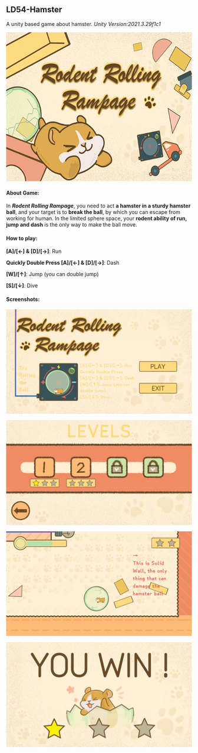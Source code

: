 ## LD54-Hamster
A unity based game about hamster.
*Unity Version:2021.3.29f1c1*

*![Title640x512](Imgs/Title640x512.png)*



#### About Game:

In ***Rodent Rolling Rampage***, you need to act **a hamster in a sturdy hamster ball**, and your target is to **break the ball**, by which you can escape from working for human. In the limited sphere space, your **rodent ability of run, jump and dash** is the only way to make the ball move. 



#### How to play:

**[A]/[←] & [D]/[→]**: Run

**Quickly Double Press [A]/[←] & [D]/[→]**: Dash

**[W]/[↑]**: Jump (you can double jump)

**[S]/[↓]**: Dive



#### Screenshots:

![p1](Imgs/p1.png)

![p2](Imgs/p2.png)

![p3](Imgs/p3.png)

![p4](Imgs/p4.png)
